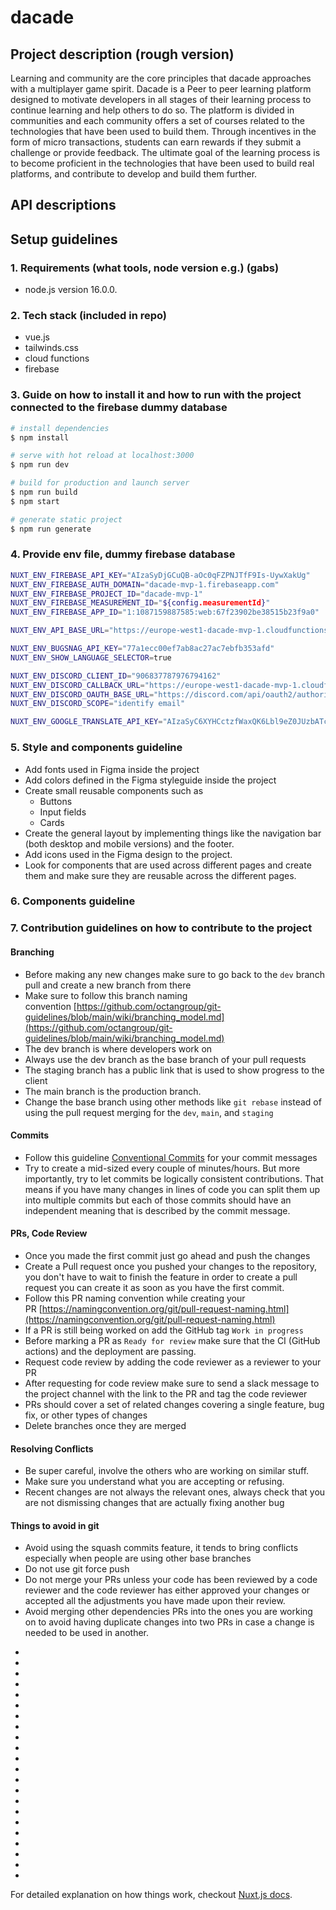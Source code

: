 # dacade

## Project description (rough version)

Learning and community are the core principles that dacade approaches with a multiplayer game spirit. Dacade is a Peer to peer learning platform designed to motivate developers in all stages of their learning process to continue learning and help others to do so. The platform is divided in communities and each community offers a set of courses related to the technologies that have been used to build them. 
Through incentives in the form of micro transactions, students can earn rewards if they submit a challenge or provide feedback. The ultimate goal of the learning process is to become proficient in the technologies that have been used to build real platforms, and contribute to develop and build them further. 

## API descriptions

## Setup guidelines

### 1. Requirements (what tools, node version e.g.) (gabs)

- node.js version 16.0.0.

### 2. Tech stack (included in repo)

- vue.js
- tailwinds.css
- cloud functions
- firebase


### 3. Guide on how to install it and how to run with the project connected to the firebase dummy database


```bash
# install dependencies
$ npm install

# serve with hot reload at localhost:3000
$ npm run dev

# build for production and launch server
$ npm run build
$ npm start

# generate static project
$ npm run generate
```


### 4. Provide env file, dummy firebase database

```bash
NUXT_ENV_FIREBASE_API_KEY="AIzaSyDjGCuQB-aOc0qFZPNJTfF9Is-UywXakUg"
NUXT_ENV_FIREBASE_AUTH_DOMAIN="dacade-mvp-1.firebaseapp.com"
NUXT_ENV_FIREBASE_PROJECT_ID="dacade-mvp-1"
NUXT_ENV_FIREBASE_MEASUREMENT_ID="${config.measurementId}"
NUXT_ENV_FIREBASE_APP_ID="1:1087159887585:web:67f23902be38515b23f9a0"

NUXT_ENV_API_BASE_URL="https://europe-west1-dacade-mvp-1.cloudfunctions.net/api"

NUXT_ENV_BUGSNAG_API_KEY="77a1ecc00ef7ab8ac27ac7ebfb353afd"
NUXT_ENV_SHOW_LANGUAGE_SELECTOR=true

NUXT_ENV_DISCORD_CLIENT_ID="906837787976794162"
NUXT_ENV_DISCORD_CALLBACK_URL="https://europe-west1-dacade-mvp-1.cloudfunctions.net/api/discord-bot/oauth/callback"
NUXT_ENV_DISCORD_OAUTH_BASE_URL="https://discord.com/api/oauth2/authorize"
NUXT_ENV_DISCORD_SCOPE="identify email"

NUXT_ENV_GOOGLE_TRANSLATE_API_KEY="AIzaSyC6XYHCctzfWaxQK6Lbl9eZ0JUzbATcjpM"
```

### 5. Style and components guideline

- Add fonts used in Figma inside the project
- Add colors defined in the Figma styleguide inside the project
- Create small reusable components such as
    - Buttons
    - Input fields
    - Cards
- Create the general layout by implementing things like the navigation bar (both desktop and mobile versions) and the footer.
- Add icons used in the Figma design to the project.
- Look for components that are used across different pages and create them and make sure they are reusable across the different pages.

### 6. Components guideline

### 7. Contribution guidelines on how to contribute to the project
#### Branching

- Before making any new changes make sure to go back to the `dev` branch pull and create a new branch from there
- Make sure to follow this branch naming convention [https://github.com/octangroup/git-guidelines/blob/main/wiki/branching_model.md](https://github.com/octangroup/git-guidelines/blob/main/wiki/branching_model.md)
- The dev branch is where developers work on
- Always use the dev branch as the base branch of your pull requests
- The staging branch has a public link that is used to show progress to the client
- The main branch is the production branch.
- Change the base branch using other methods like `git rebase` instead of using the pull request merging for the `dev`, `main`, and `staging`

#### Commits

- Follow this guideline [Conventional Commits](https://www.conventionalcommits.org/en/v1.0.0/) for your commit messages
- Try to create a mid-sized every couple of minutes/hours. But more importantly, try to let commits be logically consistent contributions. That means if you have many changes in lines of code you can split them up into multiple commits but each of those commits should have an independent meaning that is described by the commit message.

#### PRs, Code Review

- Once you made the first commit just go ahead and push the changes
- Create a Pull request once you pushed your changes to the repository, you don't have to wait to finish the feature in order to create a pull request you can create it as soon as you have the first commit.
- Follow this PR naming convention while creating your PR [https://namingconvention.org/git/pull-request-naming.html](https://namingconvention.org/git/pull-request-naming.html)
- If a PR is still being worked on add the GitHub tag `Work in progress`
- Before marking a PR as `Ready for review` make sure that the CI (GitHub actions) and the deployment are passing.
- Request code review by adding the code reviewer as a reviewer to your PR
- After requesting for code review make sure to send a slack message to the project channel with the link to the PR and tag the code reviewer
- PRs should cover a set of related changes covering a single feature, bug fix, or other types of changes
- Delete branches once they are merged

#### Resolving Conflicts

- Be super careful, involve the others who are working on similar stuff.
- Make sure you understand what you are accepting or refusing.
- Recent changes are not always the relevant ones, always check that you are not dismissing changes that are actually fixing another bug

#### Things to avoid in git

- Avoid using the squash commits feature, it tends to bring conflicts especially when people are using other base branches
- Do not use git force push
- Do not merge your PRs unless your code has been reviewed by a code reviewer and the code reviewer has either approved your changes or accepted all the adjustments you have made upon their review.
- Avoid merging other dependencies PRs into the ones you are working on to avoid having duplicate changes into two PRs in case a change is needed to be used in another.


* 
* 
* 
* 
* 
* 
* 
* 
* 
* 
* 
* 
* 
* 
* 
* 
* 
* 
* 
* 
* 
* 

For detailed explanation on how things work, checkout [Nuxt.js docs](https://nuxtjs.org).

